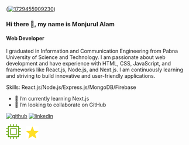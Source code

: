 (<a href="https://ibb.co.com/72vSq7V"><img src="https://i.ibb.co.com/72vSq7V/1729455909230.jpg" alt="1729455909230" border="0" /></a>)

### Hi there 👋, my name is Monjurul Alam
#### Web Developer


I graduated in Information and Communication Engineering from Pabna University of Science and Technology. I am passionate about web development and have experience with HTML, CSS, JavaScript, and frameworks like React.js, Node.js, and Next.js. I am continuously learning and striving to build innovative and user-friendly applications.

Skills: React.js/Node.js/Express.js/MongoDB/Firebase

- 🌱 I’m currently learning Next.js 
- 👯 I’m looking to collaborate on GitHub 


[<img src='https://cdn.jsdelivr.net/npm/simple-icons@3.0.1/icons/github.svg' alt='github' height='40'>](https://github.com/https://github.com/Monjurul-190629/)  [<img src='https://cdn.jsdelivr.net/npm/simple-icons@3.0.1/icons/linkedin.svg' alt='linkedin' height='40'>](https://www.linkedin.com/in/https://www.linkedin.com/in/monjurul-alam-5647272a7//)  

<a href='https://docs.github.com/en/developers'><img src='https://raw.githubusercontent.com/acervenky/animated-github-badges/master/assets/devbadge.gif' width='40' height='40'></a> <a href='https://stars.github.com/'><img src='https://raw.githubusercontent.com/acervenky/animated-github-badges/master/assets/starbadge.gif' width='35' height='35'></a> 

